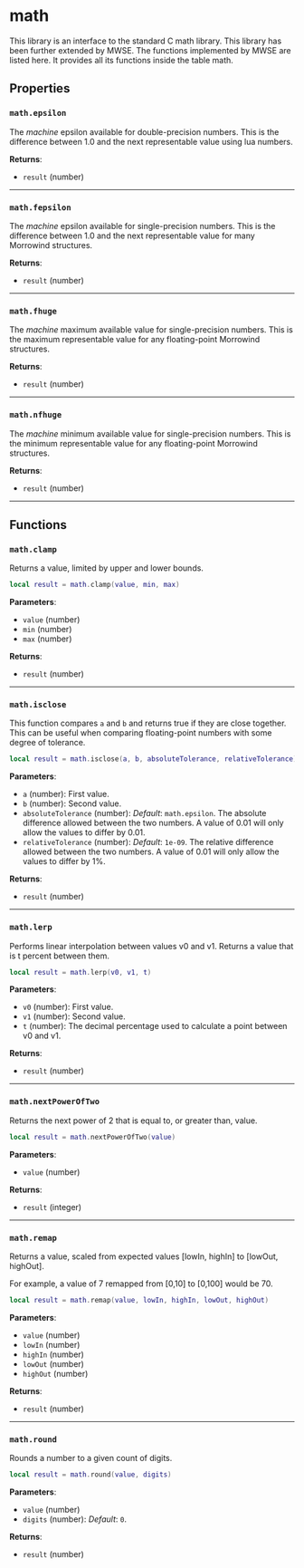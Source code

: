 # math
<div class="search_terms" style="display: none">math</div>

<!---
	This file is autogenerated. Do not edit this file manually. Your changes will be ignored.
	More information: https://github.com/MWSE/MWSE/tree/master/docs
-->

This library is an interface to the standard C math library. This library has been further extended by MWSE. The functions implemented by MWSE are listed here. It provides all its functions inside the table math.

## Properties

### `math.epsilon`
<div class="search_terms" style="display: none">epsilon</div>

The *machine* epsilon available for double-precision numbers. This is the difference between 1.0 and the next representable value using lua numbers.

**Returns**:

* `result` (number)

***

### `math.fepsilon`
<div class="search_terms" style="display: none">fepsilon</div>

The *machine* epsilon available for single-precision numbers. This is the difference between 1.0 and the next representable value for many Morrowind structures.

**Returns**:

* `result` (number)

***

### `math.fhuge`
<div class="search_terms" style="display: none">fhuge</div>

The *machine* maximum available value for single-precision numbers. This is the maximum representable value for any floating-point Morrowind structures.

**Returns**:

* `result` (number)

***

### `math.nfhuge`
<div class="search_terms" style="display: none">nfhuge</div>

The *machine* minimum available value for single-precision numbers. This is the minimum representable value for any floating-point Morrowind structures.

**Returns**:

* `result` (number)

***

## Functions

### `math.clamp`
<div class="search_terms" style="display: none">clamp</div>

Returns a value, limited by upper and lower bounds.

```lua
local result = math.clamp(value, min, max)
```

**Parameters**:

* `value` (number)
* `min` (number)
* `max` (number)

**Returns**:

* `result` (number)

***

### `math.isclose`
<div class="search_terms" style="display: none">isclose, close</div>

This function compares `a` and `b` and returns true if they are close together. This can be useful when comparing floating-point numbers with some degree of tolerance.

```lua
local result = math.isclose(a, b, absoluteTolerance, relativeTolerance)
```

**Parameters**:

* `a` (number): First value.
* `b` (number): Second value.
* `absoluteTolerance` (number): *Default*: `math.epsilon`. The absolute difference allowed between the two numbers. A value of 0.01 will only allow the values to differ by 0.01.
* `relativeTolerance` (number): *Default*: `1e-09`. The relative difference allowed between the two numbers. A value of 0.01 will only allow the values to differ by 1%.

**Returns**:

* `result` (number)

***

### `math.lerp`
<div class="search_terms" style="display: none">lerp</div>

Performs linear interpolation between values v0 and v1. Returns a value that is t percent between them.

```lua
local result = math.lerp(v0, v1, t)
```

**Parameters**:

* `v0` (number): First value.
* `v1` (number): Second value.
* `t` (number): The decimal percentage used to calculate a point between v0 and v1.

**Returns**:

* `result` (number)

***

### `math.nextPowerOfTwo`
<div class="search_terms" style="display: none">nextpoweroftwo</div>

Returns the next power of 2 that is equal to, or greater than, value.

```lua
local result = math.nextPowerOfTwo(value)
```

**Parameters**:

* `value` (number)

**Returns**:

* `result` (integer)

***

### `math.remap`
<div class="search_terms" style="display: none">remap</div>

Returns a value, scaled from expected values [lowIn, highIn] to [lowOut, highOut].

For example, a value of 7 remapped from [0,10] to [0,100] would be 70.

```lua
local result = math.remap(value, lowIn, highIn, lowOut, highOut)
```

**Parameters**:

* `value` (number)
* `lowIn` (number)
* `highIn` (number)
* `lowOut` (number)
* `highOut` (number)

**Returns**:

* `result` (number)

***

### `math.round`
<div class="search_terms" style="display: none">round</div>

Rounds a number to a given count of digits.

```lua
local result = math.round(value, digits)
```

**Parameters**:

* `value` (number)
* `digits` (number): *Default*: `0`.

**Returns**:

* `result` (number)

